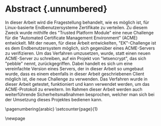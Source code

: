 # Abstract {.unnumbered}



In dieser Arbeit wird die Fragestellung behandelt, wie es möglich ist, für Linux-basierte Endbenutzersysteme Zertifikate zu verteilen. Zu diesem Zweck wurde mithilfe des "Trusted Platform Module" eine neue Challenge für die "Automated Certificate Management Environment" (ACME) entwickelt. Mit der neuen, für diese Arbeit entwickelten, "EK"-Challenge ist es dem Endbenutzersystem möglich, sich gegenüber eines ACME-Servers zu verifizieren. Um das Verfahren umzusetzen, wurde, statt einen neuen ACME-Server zu schreiben, auf ein Projekt von "letsencrypt", das sich "pebble" nennt, zurückgegriffen. Dabei handelt es sich um eine vereinfachte Version eines Servers, der in dieser Arbeit so umgebaut wurde, dass es einem ebenfalls in dieser Arbeit geschriebenen Client möglich ist, die neue Challenge zu verwenden. Das Verfahren wurde in dieser Arbeit getestet, funktioniert und kann verwendet werden, um das ACME-Protokoll zu erweitern. Im Rahmen dieser Arbeit werden auch weiterführende Sicherheitsmaßnahmen besprochen, welcher man sich bei der Umsetzung dieses Projektes bedienen kann.

<!--
(Worum geht es?)
(Wie bin ich vorgegangen?)
(Was sind meine wichtigsten Ergebnisse?)
(Was bedeuten meine Ergebnisse?)
-->

\pagenumbering{arabic}
\setcounter{page}{1}

\newpage
